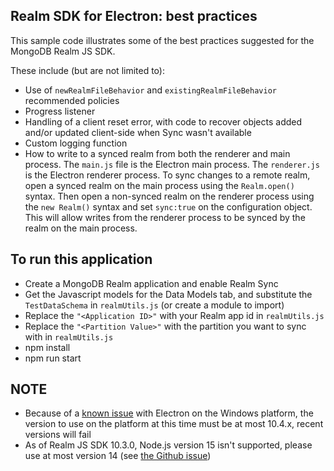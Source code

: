 ## Realm SDK for Electron: best practices

This sample code illustrates some of the best practices suggested for the MongoDB Realm JS SDK.

These include (but are not limited to):

- Use of `newRealmFileBehavior`  and `existingRealmFileBehavior` recommended policies
- Progress listener
- Handling of a client reset error, with code to recover objects added and/or updated client-side when Sync wasn't available
- Custom logging function
- How to write to a synced realm from both the renderer and main process. 
The `main.js` file is the Electron main process. The `renderer.js` is the Electron renderer process.
To sync changes to a remote realm, open a synced realm on the main process using the `Realm.open()` syntax. Then open a non-synced realm on the renderer process using the `new Realm()` syntax and set ``sync:true`` on the configuration object. This will allow writes from the renderer process to be synced by the realm on the main process.

## To run this application
- Create a MongoDB Realm application and enable Realm Sync
- Get the Javascript models for the Data Models tab, and substitute the `TestDataSchema` in `realmUtils.js` (or create a module to import)
- Replace the `"<Application ID>"` with your Realm app id in `realmUtils.js`
- Replace the `"<Partition Value>"` with the partition you want to sync with in `realmUtils.js`
- npm install
- npm run start

## NOTE

- Because of a [known issue](https://github.com/realm/realm-js/issues/3650) with Electron on the Windows platform, the version to use on the platform at this time must be at most 10.4.x, recent versions will fail
- As of Realm JS SDK 10.3.0, Node.js version 15 isn't supported, please use at most version 14 (see [the Github issue](https://github.com/realm/realm-js/issues/3670))

